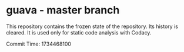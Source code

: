 # guava - master branch

This repository contains the frozen state of the repository.
Its history is cleared. It is used only for static code
analysis with Codacy.

Commit Time: 1734468100
